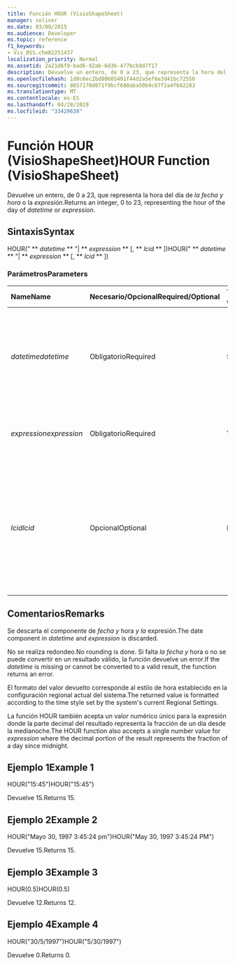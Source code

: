 ```yaml
---
title: Función HOUR (VisioShapeSheet)
manager: soliver
ms.date: 03/09/2015
ms.audience: Developer
ms.topic: reference
f1_keywords:
- Vis_DSS.chm82251437
localization_priority: Normal
ms.assetid: 2a21d6f9-bad6-92ab-6d36-477bcb9d7f17
description: Devuelve un entero, de 0 a 23, que representa la hora del día de la fecha y hora o la expresión.
ms.openlocfilehash: 1d0c6ec2bd80605401f44d2a5ef6e3d41bc72556
ms.sourcegitcommit: 8657170d071f9bcf680aba50b9c07f2a4fb82283
ms.translationtype: MT
ms.contentlocale: es-ES
ms.lasthandoff: 04/28/2019
ms.locfileid: "33429638"
---
```

# <a name="hour-function-visioshapesheet"></a><span data-ttu-id="64067-103">Función HOUR (VisioShapeSheet)</span><span class="sxs-lookup"><span data-stu-id="64067-103">HOUR Function (VisioShapeSheet)</span></span>

<span data-ttu-id="64067-104">Devuelve un entero, de 0 a 23, que representa la hora del día de  _la fecha y hora_ o la  _expresión_.</span><span class="sxs-lookup"><span data-stu-id="64067-104">Returns an integer, 0 to 23, representing the hour of the day of  _datetime_ or  _expression_.</span></span>
  
## <a name="syntax"></a><span data-ttu-id="64067-105">Sintaxis</span><span class="sxs-lookup"><span data-stu-id="64067-105">Syntax</span></span>

<span data-ttu-id="64067-106">HOUR(" \*\* *datetime* \*\* "| \*\* *expression* \*\* [, \*\* *lcid* \*\* ])</span><span class="sxs-lookup"><span data-stu-id="64067-106">HOUR(" \*\* *datetime* \*\* "| \*\* *expression* \*\* [, \*\* *lcid* \*\* ])</span></span> 
  
### <a name="parameters"></a><span data-ttu-id="64067-107">Parámetros</span><span class="sxs-lookup"><span data-stu-id="64067-107">Parameters</span></span>

|<span data-ttu-id="64067-108">**Name**</span><span class="sxs-lookup"><span data-stu-id="64067-108">**Name**</span></span>|<span data-ttu-id="64067-109">**Necesario/Opcional**</span><span class="sxs-lookup"><span data-stu-id="64067-109">**Required/Optional**</span></span>|<span data-ttu-id="64067-110">**Tipo de datos**</span><span class="sxs-lookup"><span data-stu-id="64067-110">**Data Type**</span></span>|<span data-ttu-id="64067-111">**Descripción**</span><span class="sxs-lookup"><span data-stu-id="64067-111">**Description**</span></span>|
|:-----|:-----|:-----|:-----|
| <span data-ttu-id="64067-112">_datetime_</span><span class="sxs-lookup"><span data-stu-id="64067-112">_datetime_</span></span> <br/> |<span data-ttu-id="64067-113">Obligatorio</span><span class="sxs-lookup"><span data-stu-id="64067-113">Required</span></span>  <br/> |<span data-ttu-id="64067-114">**String**</span><span class="sxs-lookup"><span data-stu-id="64067-114">**String**</span></span> <br/> | <span data-ttu-id="64067-115">Una cadena que se pueda reconocer como una fecha y una hora, o una referencia a una celda que contenga una fecha y una hora.</span><span class="sxs-lookup"><span data-stu-id="64067-115">A string commonly recognized as a date and time or a reference to a cell containing a date and time.</span></span>  <br/> |
| <span data-ttu-id="64067-116">_expression_</span><span class="sxs-lookup"><span data-stu-id="64067-116">_expression_</span></span> <br/> |<span data-ttu-id="64067-117">Obligatorio</span><span class="sxs-lookup"><span data-stu-id="64067-117">Required</span></span>  <br/> |<span data-ttu-id="64067-118">**Varía**</span><span class="sxs-lookup"><span data-stu-id="64067-118">**Varies**</span></span> <br/> |<span data-ttu-id="64067-119">Una expresión que produzca como resultado una fecha y una hora.</span><span class="sxs-lookup"><span data-stu-id="64067-119">An expression that yields a date and time.</span></span>  <br/> |
| <span data-ttu-id="64067-120">_lcid_</span><span class="sxs-lookup"><span data-stu-id="64067-120">_lcid_</span></span> <br/> |<span data-ttu-id="64067-121">Opcional</span><span class="sxs-lookup"><span data-stu-id="64067-121">Optional</span></span>  <br/> |<span data-ttu-id="64067-122">**Number**</span><span class="sxs-lookup"><span data-stu-id="64067-122">**Number**</span></span> <br/> | <span data-ttu-id="64067-123">Identificador regional que se usa para evaluar información de fecha y hora que no sea local.</span><span class="sxs-lookup"><span data-stu-id="64067-123">A locale identifier to be used in evaluating a nonlocal datetime.</span></span> <span data-ttu-id="64067-124">El identificador regional es un número que se describe en los archivos de encabezado del sistema.</span><span class="sxs-lookup"><span data-stu-id="64067-124">The locale identifier is a number described in the system header files.</span></span>  <br/> |
   
## <a name="remarks"></a><span data-ttu-id="64067-125">Comentarios</span><span class="sxs-lookup"><span data-stu-id="64067-125">Remarks</span></span>

<span data-ttu-id="64067-126">Se descarta el componente de  *fecha y*  hora  *y la*  expresión.</span><span class="sxs-lookup"><span data-stu-id="64067-126">The date component in  *datetime*  and  *expression*  is discarded.</span></span> 
  
<span data-ttu-id="64067-127">No se realiza redondeo.</span><span class="sxs-lookup"><span data-stu-id="64067-127">No rounding is done.</span></span> <span data-ttu-id="64067-128">Si falta  *la fecha y*  hora o no se puede convertir en un resultado válido, la función devuelve un error.</span><span class="sxs-lookup"><span data-stu-id="64067-128">If the  *datetime*  is missing or cannot be converted to a valid result, the function returns an error.</span></span> 
  
<span data-ttu-id="64067-129">El formato del valor devuelto corresponde al estilo de hora establecido en la configuración regional actual del sistema.</span><span class="sxs-lookup"><span data-stu-id="64067-129">The returned value is formatted according to the time style set by the system's current Regional Settings.</span></span> 
  
<span data-ttu-id="64067-130">La función HOUR también acepta un  valor numérico único para la expresión donde la parte decimal del resultado representa la fracción de un día desde la medianoche.</span><span class="sxs-lookup"><span data-stu-id="64067-130">The HOUR function also accepts a single number value for  *expression*  where the decimal portion of the result represents the fraction of a day since midnight.</span></span> 
  
## <a name="example-1"></a><span data-ttu-id="64067-131">Ejemplo 1</span><span class="sxs-lookup"><span data-stu-id="64067-131">Example 1</span></span>

<span data-ttu-id="64067-132">HOUR("15:45")</span><span class="sxs-lookup"><span data-stu-id="64067-132">HOUR("15:45")</span></span>
  
<span data-ttu-id="64067-133">Devuelve 15.</span><span class="sxs-lookup"><span data-stu-id="64067-133">Returns 15.</span></span>
  
## <a name="example-2"></a><span data-ttu-id="64067-134">Ejemplo 2</span><span class="sxs-lookup"><span data-stu-id="64067-134">Example 2</span></span>

<span data-ttu-id="64067-135">HOUR("Mayo 30, 1997 3:45:24 pm")</span><span class="sxs-lookup"><span data-stu-id="64067-135">HOUR("May 30, 1997 3:45:24 PM")</span></span>
  
<span data-ttu-id="64067-136">Devuelve 15.</span><span class="sxs-lookup"><span data-stu-id="64067-136">Returns 15.</span></span>
  
## <a name="example-3"></a><span data-ttu-id="64067-137">Ejemplo 3</span><span class="sxs-lookup"><span data-stu-id="64067-137">Example 3</span></span>

<span data-ttu-id="64067-138">HOUR(0.5)</span><span class="sxs-lookup"><span data-stu-id="64067-138">HOUR(0.5)</span></span>
  
<span data-ttu-id="64067-139">Devuelve 12.</span><span class="sxs-lookup"><span data-stu-id="64067-139">Returns 12.</span></span>
  
## <a name="example-4"></a><span data-ttu-id="64067-140">Ejemplo 4</span><span class="sxs-lookup"><span data-stu-id="64067-140">Example 4</span></span>

<span data-ttu-id="64067-141">HOUR("30/5/1997")</span><span class="sxs-lookup"><span data-stu-id="64067-141">HOUR("5/30/1997")</span></span>
  
<span data-ttu-id="64067-142">Devuelve 0.</span><span class="sxs-lookup"><span data-stu-id="64067-142">Returns 0.</span></span>
  

